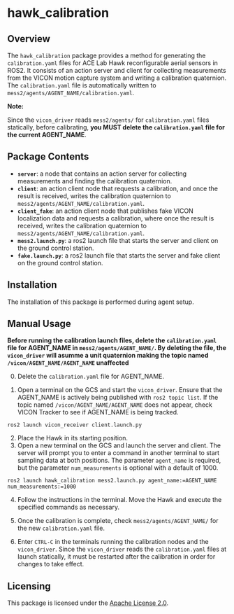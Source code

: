 # hawk_calibration

## Overview
The `hawk_calibration` package provides a method for generating the `calibration.yaml` files for ACE Lab Hawk reconfigurable aerial sensors in ROS2. It consists of an action server and client for collecting measurements from the VICON motion capture system and writing a calibration quaternion. The `calibration.yaml` file is automatically written to `mess2/agents/AGENT_NAME/calibration.yaml`.

**Note:**

Since the `vicon_driver` reads `mess2/agents/` for `calibration.yaml` files statically, before calibrating, **you MUST delete the `calibration.yaml` file for the current AGENT_NAME**.

## Package Contents
- **`server`**: a node that contains an action server for collecting measurements and finding the calibration quaternion.
- **`client`**: an action client node that requests a calibration, and once the result is received, writes the calibration quaternion to `mess2/agents/AGENT_NAME/calibration.yaml`.
- **`client_fake`**: an action client node that publishes fake VICON localization data and requests a calibration, where once the result is received, writes the calibration quaternion to `mess2/agents/AGENT_NAME/calibration.yaml`.
- **`mess2.launch.py`**: a ros2 launch file that starts the server and client on the ground control station.
- **`fake.launch.py`**: a ros2 launch file that starts the server and fake client on the ground control station.

## Installation
The installation of this package is performed during agent setup.

## Manual Usage
**Before running the calibration launch files, delete the `calibration.yaml` file for AGENT_NAME in `mess2/agents/AGENT_NAME/`. By deleting the file, the `vicon_driver` will asumme a unit quaternion making the topic named `/vicon/AGENT_NAME/AGENT_NAME` unaffected**

0. Delete the `calibration.yaml` file for AGENT_NAME.

1. Open a terminal on the GCS and start the `vicon_driver`. Ensure that the AGENT_NAME is actively being published with `ros2 topic list`. If the topic named `/vicon/AGENT_NAME/AGENT_NAME` does not appear, check VICON Tracker to see if AGENT_NAME is being tracked.

```
ros2 launch vicon_receiver client.launch.py
```

2. Place the Hawk in its starting position.
3. Open a new terminal on the GCS and launch the server and client. The server will prompt you to enter a command in another terminal to start sampling data at both positions. The parameter `agent_name` is required, but the parameter `num_measurements` is optional with a default of 1000.

```
ros2 launch hawk_calibration mess2.launch.py agent_name:=AGENT_NAME num_measurements:=1000
```

4. Follow the instructions in the terminal. Move the Hawk and execute the specified commands as necessary.

5. Once the calibration is complete, check `mess2/agents/AGENT_NAME/` for the new `calibration.yaml` file.

6. Enter `CTRL-C` in the terminals running the calibration nodes and the `vicon_driver`. Since the `vicon_driver` reads the `calibration.yaml` files at launch statically, it must be restarted after the calibration in order for changes to take effect.

## Licensing
This package is licensed under the [Apache License 2.0](https://www.apache.org/licenses/LICENSE-2.0).